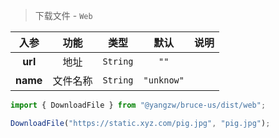 > 下载文件 - `Web`

入参|功能|类型|默认|说明
:-:|:-:|:-:|:-:|-
**url**|地址|`String`|`""`
**name**|文件名称|`String`|`"unknow"`

```js
import { DownloadFile } from "@yangzw/bruce-us/dist/web";

DownloadFile("https://static.xyz.com/pig.jpg", "pig.jpg");
```